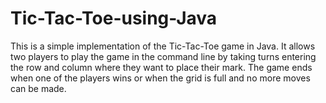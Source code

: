 # Tic-Tac-Toe-using-Java
This is a simple implementation of the Tic-Tac-Toe game in Java. It allows two players to play the game in the command line by taking turns entering the row and column where they want to place their mark. The game ends when one of the players wins or when the grid is full and no more moves can be made.
